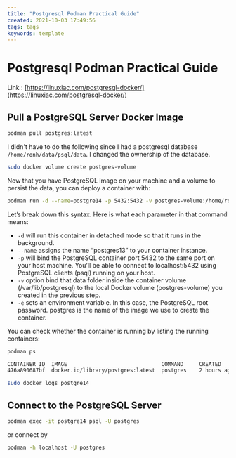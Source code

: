 ```yaml
---
title: "Postgresql Podman Practical Guide"
created: 2021-10-03 17:49:56
tags: tags
keywords: template
---
```


# Postgresql Podman Practical Guide

Link
: [https://linuxiac.com/postgresql-docker/](https://linuxiac.com/postgresql-docker/)

## Pull a PostgreSQL Server Docker Image

```bash
podman pull postgres:latest
```

I didn't have to do the following since I had a postgresql database `/home/ronh/data/psql/data`.  I changed the ownership of the database.

```bash
sudo docker volume create postgres-volume
```

Now that you have PostgreSQL image on your machine and a volume to persist the data, you can deploy a container with:

```bash
podman run -d --name=postgre14 -p 5432:5432 -v postgres-volume:/home/ronh/data/pgsql/data -e POSTGRES_PASSWORD='Apple!0#' 5861c038d674
```

Let’s break down this syntax. Here is what each parameter in that command means:

- `-d` will run this container in detached mode so that it runs in the background.
- `--name` assigns the name “postgres13” to your container instance.
- `-p` will bind the PostgreSQL container port 5432 to the same port on your host machine. You’ll be able to connect to localhost:5432 using PostgreSQL clients (psql) running on your host.
- `-v` option bind that data folder inside the container volume (/var/lib/postgresql) to the local Docker volume (postgres-volume) you created in the previous step.
- `-e` sets an environment variable. In this case, the PostgreSQL root password.
    postgres is the name of the image we use to create the container.

You can check whether the container is running by listing the running containers:

```bash
podman ps
```

```bash
CONTAINER ID  IMAGE                              COMMAND     CREATED      STATUS          PORTS                   NAMES
476a890687bf  docker.io/library/postgres:latest  postgres    2 hours ago  Up 2 hours ago  0.0.0.0:5432->5432/tcp  postgre14
```

```bash
sudo docker logs postgre14
```

## Connect to the PostgreSQL Server

```bash
podman exec -it postgre14 psql -U postgres
```

or connect by

```bash
podman -h localhost -U postgres
```

